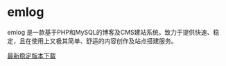 emlog
=====

emlog 是一款基于PHP和MySQL的博客及CMS建站系统。致力于提供快速、稳定，且在使用上又极其简单、舒适的内容创作及站点搭建服务。


[最新稳定版本下载]( https://bbs.emlog.net/thread-36585-1-1.html)
